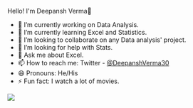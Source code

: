 Hello! I'm Deepansh Verma👋
- 🔭 I’m currently working on Data Analysis.
- 🌱 I’m currently learning Excel and Statistics.
- 👯 I’m looking to collaborate on any Data analysis' project.
- 🤔 I’m looking for help with Stats.
- 💬 Ask me about Excel.
- 📫 How to reach me: Twitter - [@DeepanshVerma30](https://twitter.com/DeepanshVerma30)
- 😄 Pronouns: He/His
- ⚡ Fun fact: I watch a lot of movies.

<img src="https://github-readme-stats.vercel.app/api?username=Deepansh-30&&show_icons=true&title_color=ffffff&icon_color=bb2acf&text_color=daf7dc&bg_color=151515">

